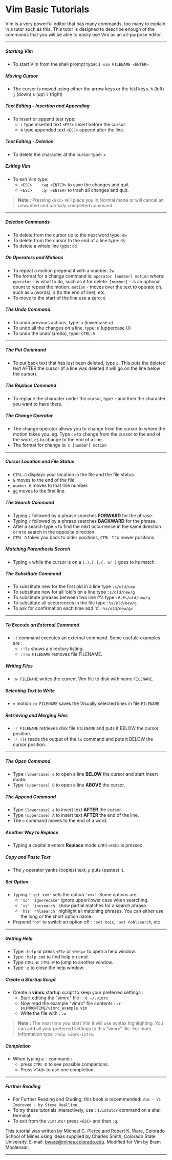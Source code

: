 # Vim Basic Tutorials

Vim is a very powerful editor that has many commands, too many to explain in a tutor such as this.
This tutor is designed to describe enough of the commands that you will be able to easily use Vim as an all-purpose editor.

---

##### Starting Vim
- To start Vim from the shell prompt type:  `$ vim FILENAME <ENTER>`
##### Moving Cursor
- The cursor is moved using either the arrow keys or the hjkl keys.
    `h` (left)    `j` (down)    `k` (up)      `l` (right)
##### Text Editing - Insertion and Appending
- To insert or append test type:
    * `i`   type inserted text  `<ESC>` insert before the cursor.
    * `A`   type appended text  `<ESC>` append after the line.
##### Text Editing - Deletion
- To delete the character at the cursor type:  `x`
##### Exiting Vim
- To exit Vim type:
    * `<ESC>    :wq <ENTER>` to save the changes and quit.
    * `<ESC>    :q! <ENTER>` to trash all changes and quit.

>**Note :** Pressing `<ESC>` will place you in Normal mode or will cancel an unwanted and partially completed command.

---

##### Deletion Commands
- To delete from the cursor up to the next word type: `dw`
- To delete from the cursor to the end of a line type: `d$`
- To delete a whole line type: `dd`
##### On Operators and Motions
- To repeat a motion prepend it with a number: `2w`
- The format for a change command is:
    `operator [number] motion`
    where:
        `operator` - is what to do, such as `d` for delete.
        `[number]` - is an optional count to repeat the motion.
        `motion`   - moves over the text to operate on, such as `w` (words), `$` (to the end of line), etc.
- To move to the start of the line use a zero: `0`
##### The Undo Command
- To undo previous actions, type: `u` (lowercase u)
- To undo all the changes on a line, type: `U` (uppercase U)
- To undo the undo's(redo), type: `CTRL-R`

---

##### The Put Command
- To put back text that has just been deleted, type `p`. This puts the deleted text AFTER the cursor (if a line was deleted it will go on the line below the cursor).
##### The Replace Command
- To replace the character under the cursor, type `r` and then the character you want to have there.
##### The Change Operator
- The change operator allows you to change from the cursor to where the motion takes you. eg. Type `ce` to change from the cursor to the end of the word,  `c$` to change to the end of a line.
- The format for change is:
        `c [number] motion`

---

##### Cursor Location and File Status
- `CTRL-G` displays your location in the file and the file status.
- `G` moves to the end of the file.
- `number G`  moves to that line number.
- `gg`  moves to the first line.
##### The Search Command
- Typing `/` followed by a phrase searches **FORWARD** for the phrase.
- Typing `?` followed by a phrase searches **BACKWARD** for the phrase.
- After a search type `n` to find the next occurrence in the same direction or `N` to search in the opposite direction.
- `CTRL-O` takes you back to older positions, `CTRL-I` to newer positions.
##### Matching Parenthesis Search
- Typing `%` while the cursor is on a `(,),[,],{, or }` goes to its match.
##### The Substitute Command
- To substitute new for the first old in a line type `:s/old/new`
- To substitute new for all 'old's on a line type `:s/old/new/g`
- To substitute phrases between two line #'s type `:#,#s/old/new/g`
- To substitute all occurrences in the file type `:%s/old/new/g`
- To ask for confirmation each time add 'c' `:%s/old/new/gc`

---

##### To Execute an External Command
- `:!` command executes an external command.
Some usefule examples are :
    * `:!ls` shows a directory listing.
    * `:!rm FILENAME` removes file FILENAME.
##### Writing Files
- `:w FILENAME` writes the current Vim file to disk with name `FILENAME`.
##### Selecting Text to Write
- `v`  motion  `:w FILENAME`  saves the Visually selected lines in file `FILENAME`.
##### Retrieving and Merging Files
- `:r FILENAME` retrieves disk file `FILENAME` and puts it BELOW the cursor position.
- `:r !ls` reads the output of the `ls` command and puts it BELOW the cursor position.

---

##### The Open Command
- Type `(lowercase) o` to open a line **BELOW** the cursor and start Insert mode.
- Type `(uppercase) O` to open a line **ABOVE** the cursor.
##### The Append Command
- Type `(lowercase) a` to insert text **AFTER** the cursor.
- Type `(uppercase) A` to insert text **AFTER** the end of the line.
- The `e` command moves to the end of a word.
##### Another Way to Replace
- Typing a capital `R` enters **Replace** mode until `<ESC>` is pressed.
##### Copy and Paste Text
- The `y` operator yanks (copies) text, `p` puts (pastes) it.
##### Set Option
- Typing `":set xxx"` sets the option `"xxx"`.
Some options are:
    * `'ic' 'ignorecase'` ignore upper/lower case when searching.
    * `'is' 'incsearch'` show partial matches for a search phrase.
    * `'hls' 'hlsearch'` highlight all matching phrases.
You can either use the long or the short option name.
- Prepend `"no"` to switch an option off : `:set noic`, `:set nohlsearch`, etc

---

##### Getting Help
- Type `:help`  or  press `<F1>` or `<Help>` to open a help window.
- Type `:help cmd` to find help on cmd.
- Type `CTRL-W CTRL-W` to jump to another window.
- Type `:q` to close the help window.
##### Create a Startup Script
- Create a **vimrc** startup script to keep your preferred settings :
    * Start editing the "vimrc" file : `:e ~/.vimrc`
    * Now read the example "vimrc" file contents : `:r $VIMRUNTIME/vimrc_example.vim`
    * Write the file with : `:w`
> **Note :** The next time you start Vim it will use syntax highlighting. You can add all your preferred settings to this "vimrc" file. For more information type `:help vimrc-intro`. 
##### Completion
- When typing a  `:` command :
    * press `CTRL-D` to see possible completions.
    * Press `<TAB>` to use one completion.

---

##### Further Reading
- For Further Reading and Studing, this book is recommended: `Vim - Vi Improved - by Steve Oualline`.
- To try these tutorials interactively, use : `$vimtutor` command on a shell terminal.
- To exit from the `vimtutor` press `<ESC>` and then `:q`.

This tutorial was written by Michael C. Pierce and Robert K. Ware,
Colorado School of Mines using ideas supplied by Charles Smith,
Colorado State University. E-mail: bware@mines.colorado.edu.
Modified for Vim by Bram Moolenaar.

---
